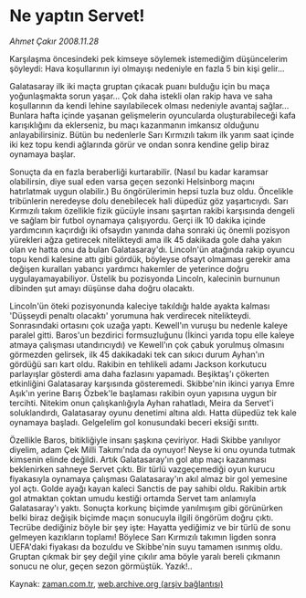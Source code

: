 # Ne yaptın Servet!

*Ahmet Çakır 2008.11.28*

<tr><td class="metin" colspan="2" style="padding-top: 20px; padding-left: 5px; padding-right: 10px;">Karşılaşma öncesindeki pek kimseye söylemek istemediğim düşüncelerim şöyleydi: Hava koşullarının iyi olmayışı nedeniyle en fazla 5 bin kişi gelir...</td></tr><tr><td class="metin" colspan="2" style="padding-top: 20px; padding-left: 5px; padding-right: 10px;"><p>Galatasaray ilk iki maçta gruptan çıkacak puanı bulduğu için bu maça yoğunlaşmakta sorun yaşar... Çok daha istekli olan rakip hava ve saha koşullarının da kendi lehine sayılabilecek olması nedeniyle avantaj sağlar... Bunlara hafta içinde yaşanan gelişmelerin oyuncularda oluşturabileceği kafa karışıklığını da eklerseniz, bu maçı kazanmanın imkansız olduğunu anlayabilirsiniz. Bütün bu nedenlerle Sarı Kırmızılı takım ilk yarım saat içinde iki kez topu kendi ağlarında görür ve ondan sonra kendine gelip biraz oynamaya başlar. 
<p>Sonuçta da en fazla beraberliği kurtarabilir. (Nasıl bu kadar karamsar olabilirsin, diye sual eden varsa geçen sezonki Helsinborg maçını hatırlatmak uygun olabilir.) Bu öngörülerimin hepsi tuzla buz oldu. Öncelikle tribünlerin neredeyse dolu denebilecek hali düpedüz göz yaşartıcıydı. Sarı Kırmızılı takım özellikle fizik gücüyle insanı şaşırtan rakibi karşısında dengeli ve sağlam bir futbol oynamaya çalışıyordu. Gerçi ilk 10 dakika içinde yardımcının kaçırdığı iki ofsaydın yanında daha sonraki üç önemli pozisyon yürekleri ağza getirecek nitelikteydi ama ilk 45 dakikada gole daha yakın olan ve hatta onu da bulan Galatasaray'dı. Lincoln'ün atağında rakip oyuncu topu kendi kalesine attı gibi gördük, böyleyse ofsayt olmaması gerekir ama değişen kuralları yabancı yardımcı hakemler de yeterince doğru uygulayamayabiliyor. Üstelik bu pozisyonda Lincoln, kalecinin burnunun dibinden şut amayı düşünse daha doğru olacaktı.
<p>Lincoln'ün öteki pozisyonunda kaleciye takıldığı halde ayakta kalması 'Düşseydi penaltı olacaktı' yorumuna hak verdirecek nitelikteydi. Sonrasındaki ortasını çok uzağa yaptı. Kewell'ın vuruşu bu nedenle kaleye paralel gitti. Baros'un bezdirici formsuzluğunu (İkinci yarıda topu elle kaleye atmaya çalışması utandırıcıydı) ve Kewell'ın çok çabuk yorulmuş olmasını görmezden gelirsek, ilk 45 dakikadaki tek can sıkıcı durum Ayhan'ın gördüğü sarı kart oldu. Rakibin en tehlikeli adamı Jackson korkutucu parlayışlar gösterdi ama daha fazlasını yapamadı. Beşiktaş'ı çökerten etkinliğini Galatasaray karşısında gösteremedi. Skibbe'nin ikinci yarıya Emre Aşık'ın yerine Barış Özbek'le başlaması rakibin oyun yapısına uygun bir tercihti. Nitekim onun çalışkanlığıyla Ayhan rahatladı, Meira da Servet'i soluklandırdı, Galatasaray oyunu denetimi altına aldı. Hatta düpedüz tek kale oynamaya başladı. Gelgelelim gol konusundaki beceri eksiği sırıttı. 
<p>Özellikle Baros, bitikliğiyle insanı şaşkına çeviriyor. Hadi Skibbe yanılıyor diyelim, adam Çek Milli Takımı'nda da oynuyor! Neyse ki onu oyunda tutmak kimsenin elinde değildi. Artık Galatasaray'ın gol atıp maçı kazanması beklenirken sahneye Servet çıktı. Bir türlü vazgeçemediği oyun kurucu fiyakasıyla oynamaya çalışması Galatasaray'ın akıl almaz bir gol yemesine yol açtı. Golde ayağı kayan kaleci Sanctis de pay sahibi oldu. Rakibin artık gol atmaktan çoktan umudu kestiği ortamda Servet tam anlamıyla Galatasaray'ı yaktı. Sonuçta korkunç biçimde yanılmışım gibi görünürken belki biraz değişik biçimde maçın sonucuyla ilgili öngörüm doğru çıktı. Tecrübe dediğiniz böyle bir şey işte: Hayatta yediğimiz ve bir türlü de sonu gelmeyen kazıkların toplamı! Böylece Sarı Kırmızılı takımın ligden sonra UEFA'daki fiyakası da bozuldu ve Skibbe'nin suyu tamamen ısınmış oldu. Gruptan çıkmak bir şey değil yine çıkılır ama böyle yaralı bereli çıkmanın sonucu ne olur, geçen sezon görmüştük. Yazık!..<br/></p></p></p></p></td></tr>

Kaynak: [zaman.com.tr](http://zaman.com.tr/yazar.do?yazino=765004), [web.archive.org (arşiv bağlantısı)](http://web.archive.org/web/20081225221057/http://www.zaman.com.tr:80/yazar.do?yazino=765004)
